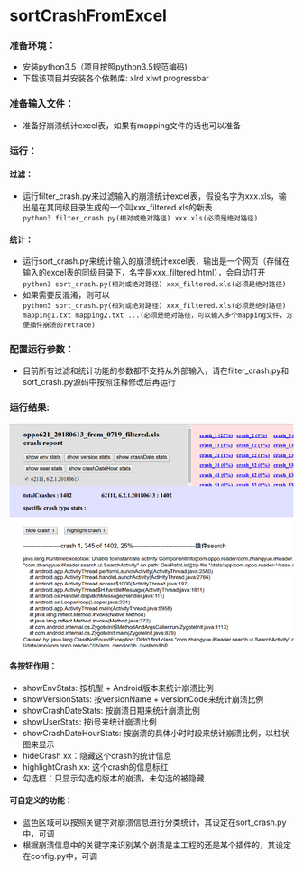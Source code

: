 # sortCrashFromExcel
### 准备环境：
- 安装python3.5（项目按照python3.5规范编码)
- 下载该项目并安装各个依赖库: xlrd xlwt progressbar 
### 准备输入文件：
- 准备好崩溃统计excel表，如果有mapping文件的话也可以准备
### 运行：
#### 过滤：
- 运行filter_crash.py来过滤输入的崩溃统计excel表，假设名字为xxx.xls，输出是在其同级目录生成的一个叫xxx_filtered.xls的新表　　
<br>```python3 filter_crash.py(相对或绝对路径) xxx.xls(必须是绝对路径)```
#### 统计：
- 运行sort_crash.py来统计输入的崩溃统计excel表，输出是一个网页（存储在输入的excel表的同级目录下，名字是xxx_filtered.html），会自动打开
<br>```python3 sort_crash.py(相对或绝对路径) xxx_filtered.xls(必须是绝对路径)```　　
- 如果需要反混淆，则可以
<br>```python3 sort_crash.py(相对或绝对路径) xxx_filtered.xls(必须是绝对路径) mapping1.txt mapping2.txt ...(必须是绝对路径，可以输入多个mapping文件，方便插件崩溃的retrace)```
### 配置运行参数：
- 目前所有过滤和统计功能的参数都不支持从外部输入，请在filter_crash.py和sort_crash.py源码中按照注释修改后再运行
### 运行结果:
![demo](./demo.png)
#### 各按钮作用：
- showEnvStats: 按机型 + Android版本来统计崩溃比例
- showVersionStats: 按versionName + versionCode来统计崩溃比例
- showCrashDateStats: 按崩溃日期来统计崩溃比例
- showUserStats: 按i号来统计崩溃比例
- showCrashDateHourStats: 按崩溃的具体小时时段来统计崩溃比例，以柱状图来显示
- hideCrash xx：隐藏这个crash的统计信息
- highlightCrash xx: 这个crash的信息标红
- 勾选框：只显示勾选的版本的崩溃，未勾选的被隐藏
#### 可自定义的功能：
- 蓝色区域可以按照关键字对崩溃信息进行分类统计，其设定在sort_crash.py中，可调
- 根据崩溃信息中的关键字来识别某个崩溃是主工程的还是某个插件的，其设定在config.py中，可调
